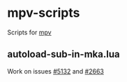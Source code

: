 # mpv-scripts
Scripts for [mpv](https://github.com/mpv-player/mpv)

## autoload-sub-in-mka.lua
Work on issues [#5132](https://github.com/mpv-player/mpv/issues/5132) and [#2663](https://github.com/mpv-player/mpv/issues/2663)
